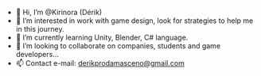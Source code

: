 - 👋 Hi, I’m @Kirinora (Dérik)
- 👀 I’m interested in work with game design, look for strategies to help me in this journey.
- 🌱 I’m currently learning Unity, Blender, C# language.
- 💞️ I’m looking to collaborate on companies, students and game developers...
- 📫 Contact e-mail: derikprodamasceno@gmail.com

<!---
Kirinora/Kirinora is a ✨ special ✨ repository because its `README.md` (this file) appears on your GitHub profile.
You can click the Preview link to take a look at your changes.
--->

